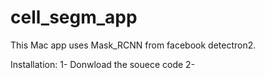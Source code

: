 # cell_segm_app

This Mac app uses Mask_RCNN from facebook detectron2.

Installation:
1- Donwload the souece code
2-
